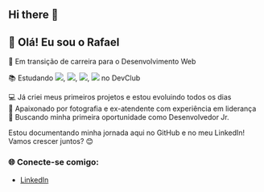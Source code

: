 ## Hi there 👋

## 👋 Olá! Eu sou o Rafael

🎯 Em transição de carreira para o Desenvolvimento Web  

📚 Estudando <img src="https://img.shields.io/badge/html5-%23E34F26.svg?style=for-the-badge&logo=html5&logoColor=white" />, <img src="https://img.shields.io/badge/css3-%231572B6.svg?style=for-the-badge&logo=css3&logoColor=white" />, <img src="https://img.shields.io/badge/javascript-%23323330.svg?style=for-the-badge&logo=javascript&logoColor=%23F7DF1E" />, <img src="https://img.shields.io/badge/react-%2320232a.svg?style=for-the-badge&logo=react&logoColor=%2361DAFB" /> no DevClub

💻 Já criei meus primeiros projetos e estou evoluindo todos os dias  
📸 Apaixonado por fotografia e ex-atendente com experiência em liderança  
🚀 Buscando minha primeira oportunidade como Desenvolvedor Jr.

Estou documentando minha jornada aqui no GitHub e no meu LinkedIn!  
Vamos crescer juntos? 😊

### 🌐 Conecte-se comigo:
- [LinkedIn](https://www.linkedin.com/in/rafael-inui/)
